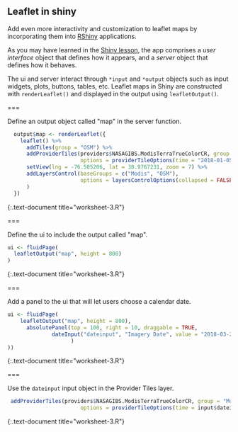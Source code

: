 ---
---

## Leaflet in shiny

Add even more interactivity and customization to leaflet maps by incorporating them into [RShiny](https://shiny.rstudio.com/) applications. 

As you may have learned in the [Shiny lesson](https://cyberhelp.sesync.org/basic-Shiny-lesson/), the app comprises a *user interface* object that defines how it appears, and a *server* object that defines how it behaves. 

The ui and server interact through `*input` and `*output` objects such as input widgets, plots, buttons, tables, etc. Leaflet maps in Shiny are constructed with `renderLeaflet()` and displayed in the output using `leafletOutput()`.

===

Define an output object called "map" in the server function. 


~~~r
  output$map <- renderLeaflet({
    leaflet() %>%
      addTiles(group = "OSM") %>%
      addProviderTiles(providers$NASAGIBS.ModisTerraTrueColorCR, group = "Modis",
                       options = providerTileOptions(time = "2018-01-05")) %>%
      setView(lng = -76.505206, lat = 38.9767231, zoom = 7) %>%
      addLayersControl(baseGroups = c("Modis", "OSM"),
                       options = layersControlOptions(collapsed = FALSE)
      )
  })
~~~
{:.text-document title="worksheet-3.R"}


===

Define the ui to include the output called "map". 


~~~r
ui <- fluidPage(
  leafletOutput("map", height = 800)
)
~~~
{:.text-document title="worksheet-3.R"}


===

Add a panel to the ui that will let users choose a calendar date. 


~~~r
ui <- fluidPage(
    leafletOutput("map", height = 800),
      absolutePanel(top = 100, right = 10, draggable = TRUE,
              dateInput("dateinput", "Imagery Date", value = "2018-03-28"
                    )
))
~~~
{:.text-document title="worksheet-3.R"}


===

Use the `dateinput` input object in the Provider Tiles layer.


~~~r
 addProviderTiles(providers$NASAGIBS.ModisTerraTrueColorCR, group = "Modis",
                       options = providerTileOptions(time = input$dateinput))
~~~
{:.text-document title="worksheet-3.R"}

